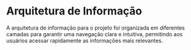 # Arquitetura de Informação 


A arquitetura de informação para o projeto foi organizada em diferentes camadas para garantir uma navegação clara e intuitiva, permitindo aos usuários acessar rapidamente as informações mais relevantes.
